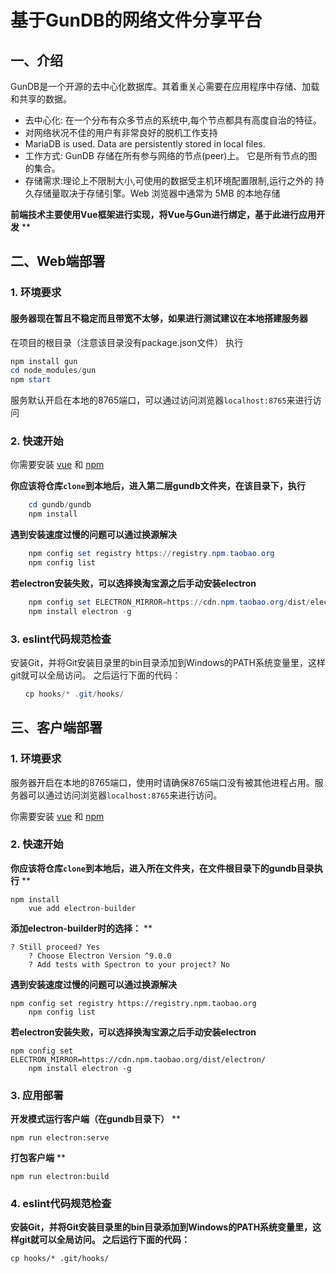# 基于GunDB的网络文件分享平台
## 一、介绍

GunDB是一个开源的去中心化数据库。其着重关心需要在应用程序中存储、加载和共享的数据。

- 去中心化: 在一个分布有众多节点的系统中,每个节点都具有高度自治的特征。
- 对网络状况不佳的用户有非常良好的脱机工作支持
- MariaDB is used. Data are persistently stored in local files.
- 工作方式: GunDB 存储在所有参与网络的节点(peer)上。 它是所有节点的图的集合。
- 存储需求:理论上不限制大小,可使用的数据受主机环境配置限制,运行之外的
持久存储量取决于存储引擎。Web 浏览器中通常为 5MB 的本地存储

**前端技术主要使用Vue框架进行实现，将Vue与Gun进行绑定，基于此进行应用开发**
**
## 二、Web端部署

### 1. 环境要求
#### 服务器现在暂且不稳定而且带宽不太够，如果进行测试建议在本地搭建服务器

在项目的根目录（注意该目录没有package.json文件） 执行

```powershell
npm install gun
cd node_modules/gun
npm start
```

服务默认开启在本地的8765端口，可以通过访问浏览器`localhost:8765`来进行访问

### 2. 快速开始

你需要安装 [vue](https://cn.vuejs.org/) 和 [npm](https://www.npmjs.com/)

**你应该将仓库`clone`到本地后，进入第二层gundb文件夹，在该目录下，执行**

```powershell
    cd gundb/gundb
    npm install
```

**遇到安装速度过慢的问题可以通过换源解决**

```powershell
    npm config set registry https://registry.npm.taobao.org
    npm config list
```

**若electron安装失败，可以选择换淘宝源之后手动安装electron**

```powershell
    npm config set ELECTRON_MIRROR=https://cdn.npm.taobao.org/dist/electron/
    npm install electron -g
```

### 3. eslint代码规范检查

安装Git，并将Git安装目录里的bin目录添加到Windows的PATH系统变量里，这样git就可以全局访问。
之后运行下面的代码：

```powershell
　　cp hooks/* .git/hooks/
```


## 三、客户端部署
### 1. 环境要求

服务器开启在本地的8765端口，使用时请确保8765端口没有被其他进程占用。服务器可以通过访问浏览器`localhost:8765`来进行访问。

你需要安装 [vue](https://cn.vuejs.org/) 和 [npm](https://www.npmjs.com/)

### 2. 快速开始

**你应该将仓库`clone`到本地后，进入所在文件夹，在文件根目录下的gundb目录执行**
**
```
npm install  
    vue add electron-builder
```

**添加electron-builder时的选择：**
**
```
? Still proceed? Yes
    ? Choose Electron Version ^9.0.0
    ? Add tests with Spectron to your project? No
```

**遇到安装速度过慢的问题可以通过换源解决**
```
npm config set registry https://registry.npm.taobao.org
    npm config list
```
**若electron安装失败，可以选择换淘宝源之后手动安装electron**
```
npm config set ELECTRON_MIRROR=https://cdn.npm.taobao.org/dist/electron/
    npm install electron -g
```
### 3. 应用部署

**开发模式运行客户端（在gundb目录下）**
**
```
npm run electron:serve
```

**打包客户端**
**
```
npm run electron:build
```

### 4. eslint代码规范检查

**安装Git，并将Git安装目录里的bin目录添加到Windows的PATH系统变量里，这样git就可以全局访问。 之后运行下面的代码：**

```
cp hooks/* .git/hooks/
```
